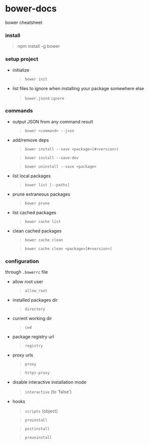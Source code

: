 # bower-docs
bower cheatsheet

### install

  > npm install -g bower

### setup project

* initialize
  > `bower init`

* list files to ignore when installing your package somewhere else
  > `bower.json`s `ignore`

### commands

* output JSON from any command result
  > `bower <command> --json`

* add/remove deps
  > `bower install --save <package>[#<version>]`

  > `bower install --save-dev`

  > `bower uninstall --save <package>`

* list local packages
  > `bower list [--paths]`

* prune extraneous packages
  > `bower prune`

* list cached packages
  > `bower cache list`

* clean cached packages
  > `bower cache clean`

  > `bower cache clean <package>[#<version>]`

### configuration

through `.bowerrc` file

* allow root user
  > `allow_root`

* installed packages dir
  > `directory`

* current working dir
  > `cwd`

* package registry url
  > `registry`

* proxy urls
  > `proxy`

  > `https-proxy`

* disable interactive installation mode
  > `interactive` (to 'false')

* hooks
  > `scripts` (object) 

  > `preinstall`

  > `postinstall`

  > `preuninstall`
